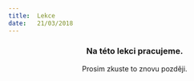 ```yaml
---
title:  Lekce
date:   21/03/2018
---
```


### <center>Na této lekci pracujeme.</center>
<center>Prosim zkuste to znovu později.</center>